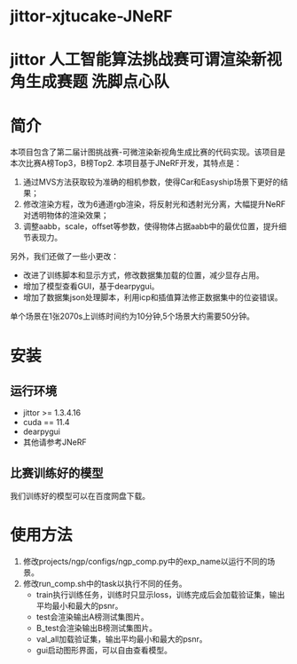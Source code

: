 # jittor-xjtucake-JNeRF
# jittor 人工智能算法挑战赛可谓渲染新视角生成赛题 洗脚点心队

# 简介
本项目包含了第二届计图挑战赛-可微渲染新视角生成比赛的代码实现。该项目是本次比赛A榜Top3，B榜Top2.
本项目基于JNeRF开发，其特点是：
1. 通过MVS方法获取较为准确的相机参数，使得Car和Easyship场景下更好的结果；
2. 修改渲染方程，改为6通道rgb渲染，将反射光和透射光分离，大幅提升NeRF对透明物体的渲染效果；
3. 调整aabb，scale，offset等参数，使得物体占据aabb中的最优位置，提升细节表现力。

另外，我们还做了一些小更改：
- 改进了训练脚本和显示方式，修改数据集加载的位置，减少显存占用。
- 增加了模型查看GUI，基于dearpygui。
- 增加了数据集json处理脚本，利用icp和插值算法修正数据集中的位姿错误。

单个场景在1张2070s上训练时间约为10分钟,5个场景大约需要50分钟。

# 安装
## 运行环境
- jittor >= 1.3.4.16
- cuda == 11.4
- dearpygui
- 其他请参考JNeRF

## 比赛训练好的模型
我们训练好的模型可以在百度网盘下载。

# 使用方法
1. 修改projects/ngp/configs/ngp_comp.py中的exp_name以运行不同的场景。
2. 修改run_comp.sh中的task以执行不同的任务。
   - train执行训练任务，训练时只显示loss，训练完成后会加载验证集，输出平均最小和最大的psnr。
   - test会渲染输出A榜测试集图片。
   - B_test会渲染输出B榜测试集图片。
   - val_all加载验证集，输出平均最小和最大的psnr。
   - gui启动图形界面，可以自由查看模型。
